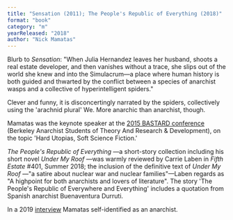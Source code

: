 ```yaml
---
title: "Sensation (2011); The People's Republic of Everything (2018)"
format: "book"
category: "m"
yearReleased: "2018"
author: "Nick Mamatas"
---
```

Blurb to _Sensation_: "When Julia Hernandez leaves her husband, shoots a  real estate developer, and then vanishes without a trace, she slips out of the  world she knew and into the Simulacrum—a place where human history is both  guided and thwarted by the conflict between a species of anarchist wasps and a  collective of hyperintelligent spiders."  

Clever and funny, it is disconcertingly narrated by the spiders,  collectively using the 'arachnid plural' We. More anarchic than anarchist,  though.

Mamatas was the keynote speaker at the <a href="http://sfbay-anarchists.org/conference/bastard-2015/">2015 BASTARD  conference</a> (Berkeley Anarchist Students of Theory And Research &  Development), on the topic 'Hard Utopias, Soft Science Fiction.'

<em>The People's Republic of Everything</em> —a short-story collection including  his short novel <em>Under My Roof</em> —was warmly reviewed by Carrie Laben in _Fifth Estate_ #401, Summer 2018; the inclusion of the definitive text of <em>Under My Roof</em> —"a satire about nuclear war and nuclear families"—Laben  regards as "A highpoint for both anarchists and lovers of literature". The story  'The People's Republic of Everywhere and Everything' includes a quotation from  Spanish anarchist Buenaventura Durruti.
 
In a 2019 <a href="https://www.wewillrememberfreedom.com/podcast/the-great-armored-train-by-nick-mamatas/">interview</a> Mamatas self-identified as an anarchist.
